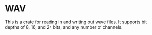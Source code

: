 # WAV

This is a crate for reading in and writing out wave files. It supports bit
depths of 8, 16, and 24 bits, and any number of channels.
